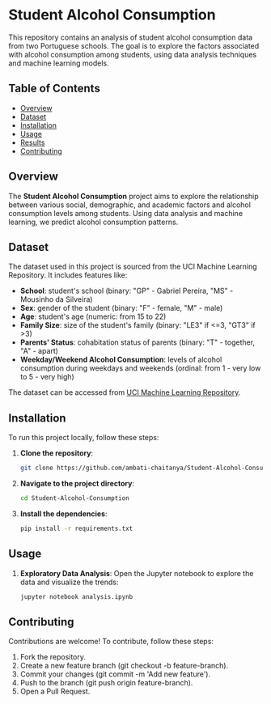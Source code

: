 # Student Alcohol Consumption

This repository contains an analysis of student alcohol consumption data from two Portuguese schools. The goal is to explore the factors associated with alcohol consumption among students, using data analysis techniques and machine learning models.

## Table of Contents

- [Overview](#overview)
- [Dataset](#dataset)
- [Installation](#installation)
- [Usage](#usage)
- [Results](#results)
- [Contributing](#contributing)


## Overview

The **Student Alcohol Consumption** project aims to explore the relationship between various social, demographic, and academic factors and alcohol consumption levels among students. Using data analysis and machine learning, we predict alcohol consumption patterns.

## Dataset

The dataset used in this project is sourced from the UCI Machine Learning Repository. It includes features like:

- **School**: student's school (binary: "GP" - Gabriel Pereira, "MS" - Mousinho da Silveira)
- **Sex**: gender of the student (binary: "F" - female, "M" - male)
- **Age**: student's age (numeric: from 15 to 22)
- **Family Size**: size of the student's family (binary: "LE3" if <=3, "GT3" if >3)
- **Parents' Status**: cohabitation status of parents (binary: "T" - together, "A" - apart)
- **Weekday/Weekend Alcohol Consumption**: levels of alcohol consumption during weekdays and weekends (ordinal: from 1 - very low to 5 - very high)

The dataset can be accessed from [UCI Machine Learning Repository](https://archive.ics.uci.edu/ml/datasets/Student+Alcohol+Consumption).

## Installation

To run this project locally, follow these steps:

1. **Clone the repository**:
    ```bash
    git clone https://github.com/ambati-chaitanya/Student-Alcohol-Consumption.git
    ```

2. **Navigate to the project directory**:
    ```bash
    cd Student-Alcohol-Consumption
    ```

3. **Install the dependencies**:
    ```bash
    pip install -r requirements.txt
    ```

## Usage

1. **Exploratory Data Analysis**:
   Open the Jupyter notebook to explore the data and visualize the trends:
   ```bash
   jupyter notebook analysis.ipynb

## Contributing

Contributions are welcome! To contribute, follow these steps:

1. Fork the repository.
2. Create a new feature branch (git checkout -b feature-branch).
3. Commit your changes (git commit -m 'Add new feature').
4. Push to the branch (git push origin feature-branch).
5. Open a Pull Request.
